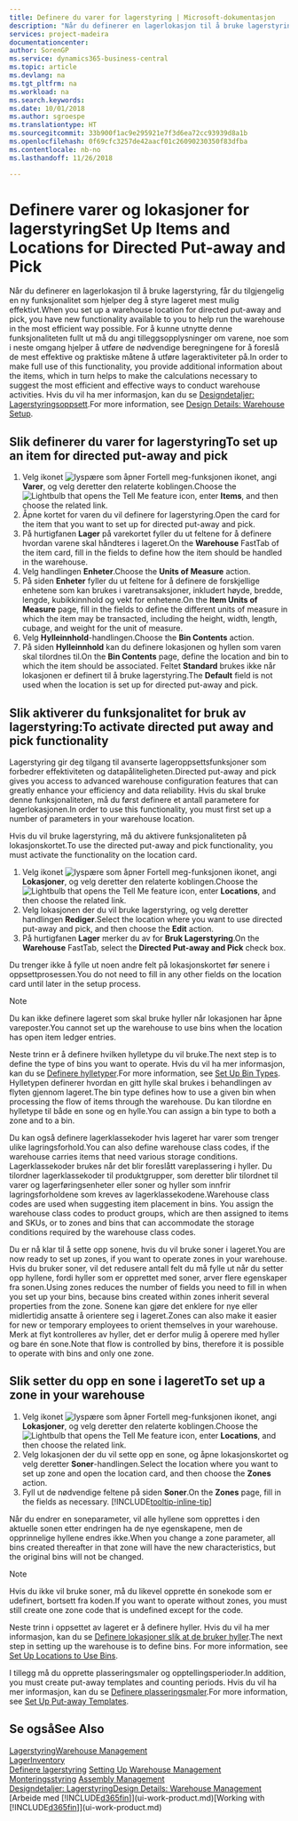 ```yaml
---
title: Definere du varer for lagerstyring | Microsoft-dokumentasjon
description: "Når du definerer en lagerlokasjon til å bruke lagerstyring, får du tilgjengelig en ny funksjonalitet som hjelper deg å styre lageret mest mulig effektivt."
services: project-madeira
documentationcenter: 
author: SorenGP
ms.service: dynamics365-business-central
ms.topic: article
ms.devlang: na
ms.tgt_pltfrm: na
ms.workload: na
ms.search.keywords: 
ms.date: 10/01/2018
ms.author: sgroespe
ms.translationtype: HT
ms.sourcegitcommit: 33b900f1ac9e295921e7f3d6ea72cc93939d8a1b
ms.openlocfilehash: 0f69cfc3257de42aacf01c26090230350f83dfba
ms.contentlocale: nb-no
ms.lasthandoff: 11/26/2018

---
```

# <a name="set-up-items-and-locations-for-directed-put-away-and-pick"></a><span data-ttu-id="f6b3b-103">Definere varer og lokasjoner for lagerstyring</span><span class="sxs-lookup"><span data-stu-id="f6b3b-103">Set Up Items and Locations for Directed Put-away and Pick</span></span>
<span data-ttu-id="f6b3b-104">Når du definerer en lagerlokasjon til å bruke lagerstyring, får du tilgjengelig en ny funksjonalitet som hjelper deg å styre lageret mest mulig effektivt.</span><span class="sxs-lookup"><span data-stu-id="f6b3b-104">When you set up a warehouse location for directed put-away and pick, you have new functionality available to you to help run the warehouse in the most efficient way possible.</span></span> <span data-ttu-id="f6b3b-105">For å kunne utnytte denne funksjonaliteten fullt ut må du angi tilleggsopplysninger om varene, noe som i neste omgang hjelper å utføre de nødvendige beregningene for å foreslå de mest effektive og praktiske måtene å utføre lageraktiviteter på.</span><span class="sxs-lookup"><span data-stu-id="f6b3b-105">In order to make full use of this functionality, you provide additional information about the items, which in turn helps to make the calculations necessary to suggest the most efficient and effective ways to conduct warehouse activities.</span></span> <span data-ttu-id="f6b3b-106">Hvis du vil ha mer informasjon, kan du se [Designdetaljer: Lagerstyringsoppsett](design-details-warehouse-setup.md).</span><span class="sxs-lookup"><span data-stu-id="f6b3b-106">For more information, see [Design Details: Warehouse Setup](design-details-warehouse-setup.md).</span></span>

## <a name="to-set-up-an-item-for-directed-put-away-and-pick"></a><span data-ttu-id="f6b3b-107">Slik definerer du varer for lagerstyring</span><span class="sxs-lookup"><span data-stu-id="f6b3b-107">To set up an item for directed put-away and pick</span></span>  
1.  <span data-ttu-id="f6b3b-108">Velg ikonet ![lyspære som åpner Fortell meg-funksjonen](media/ui-search/search_small.png "Fortell hva du vil gjøre") ikonet, angi **Varer**, og velg deretter den relaterte koblingen.</span><span class="sxs-lookup"><span data-stu-id="f6b3b-108">Choose the ![Lightbulb that opens the Tell Me feature](media/ui-search/search_small.png "Tell me what you want to do") icon, enter **Items**, and then choose the related link.</span></span>  
2.  <span data-ttu-id="f6b3b-109">Åpne kortet for varen du vil definere for lagerstyring.</span><span class="sxs-lookup"><span data-stu-id="f6b3b-109">Open the card for the item that you want to set up for directed put-away and pick.</span></span>
3. <span data-ttu-id="f6b3b-110">På hurtigfanen **Lager** på varekortet fyller du ut feltene for å definere hvordan varene skal håndteres i lageret.</span><span class="sxs-lookup"><span data-stu-id="f6b3b-110">On the **Warehouse** FastTab of the item card, fill in the fields to define how the item should be handled in the warehouse.</span></span>  
4.  <span data-ttu-id="f6b3b-111">Velg handlingen **Enheter**.</span><span class="sxs-lookup"><span data-stu-id="f6b3b-111">Choose the **Units of Measure** action.</span></span>
5. <span data-ttu-id="f6b3b-112">På siden **Enheter** fyller du ut feltene for å definere de forskjellige enhetene som kan brukes i varetransaksjoner, inkludert høyde, bredde, lengde, kubikkinnhold og vekt for enhetene.</span><span class="sxs-lookup"><span data-stu-id="f6b3b-112">On the **Item Units of Measure** page, fill in the fields to define the different units of measure in which the item may be transacted, including the height, width, length, cubage, and weight for the unit of measure.</span></span>
6. <span data-ttu-id="f6b3b-113">Velg **Hylleinnhold**-handlingen.</span><span class="sxs-lookup"><span data-stu-id="f6b3b-113">Choose the **Bin Contents** action.</span></span>
7. <span data-ttu-id="f6b3b-114">På siden **Hylleinnhold** kan du definere lokasjonen og hyllen som varen skal tilordnes til.</span><span class="sxs-lookup"><span data-stu-id="f6b3b-114">On the **Bin Contents** page, define the location and bin to which the item should be associated.</span></span> <span data-ttu-id="f6b3b-115">Feltet **Standard** brukes ikke når lokasjonen er definert til å bruke lagerstyring.</span><span class="sxs-lookup"><span data-stu-id="f6b3b-115">The **Default** field is not used when the location is set up for directed put-away and pick.</span></span>  

## <a name="to-activate-directed-put-away-and-pick-functionality"></a><span data-ttu-id="f6b3b-116">Slik aktiverer du funksjonalitet for bruk av lagerstyring:</span><span class="sxs-lookup"><span data-stu-id="f6b3b-116">To activate directed put away and pick functionality</span></span>  
<span data-ttu-id="f6b3b-117">Lagerstyring gir deg tilgang til avanserte lageroppsettsfunksjoner som forbedrer effektiviteten og datapåliteligheten.</span><span class="sxs-lookup"><span data-stu-id="f6b3b-117">Directed put-away and pick gives you access to advanced warehouse configuration features that can greatly enhance your efficiency and data reliability.</span></span> <span data-ttu-id="f6b3b-118">Hvis du skal bruke denne funksjonaliteten, må du først definere et antall parametere for lagerlokasjonen.</span><span class="sxs-lookup"><span data-stu-id="f6b3b-118">In order to use this functionality, you must first set up a number of parameters in your warehouse location.</span></span>  

<span data-ttu-id="f6b3b-119">Hvis du vil bruke lagerstyring, må du aktivere funksjonaliteten på lokasjonskortet.</span><span class="sxs-lookup"><span data-stu-id="f6b3b-119">To use the directed put-away and pick functionality, you must activate the functionality on the location card.</span></span>    
1.  <span data-ttu-id="f6b3b-120">Velg ikonet ![lyspære som åpner Fortell meg-funksjonen](media/ui-search/search_small.png "Fortell hva du vil gjøre") ikonet, angi **Lokasjoner**, og velg deretter den relaterte koblingen.</span><span class="sxs-lookup"><span data-stu-id="f6b3b-120">Choose the ![Lightbulb that opens the Tell Me feature](media/ui-search/search_small.png "Tell me what you want to do") icon, enter **Locations**, and then choose the related link.</span></span>  
2.  <span data-ttu-id="f6b3b-121">Velg lokasjonen der du vil bruke lagerstyring, og velg deretter handlingen **Rediger**.</span><span class="sxs-lookup"><span data-stu-id="f6b3b-121">Select the location where you want to use directed put-away and pick, and then choose the **Edit** action.</span></span>  
3.  <span data-ttu-id="f6b3b-122">På hurtigfanen **Lager** merker du av for **Bruk Lagerstyring**.</span><span class="sxs-lookup"><span data-stu-id="f6b3b-122">On the **Warehouse** FastTab, select the **Directed Put-away and Pick** check box.</span></span>  

<span data-ttu-id="f6b3b-123">Du trenger ikke å fylle ut noen andre felt på lokasjonskortet før senere i oppsettprosessen.</span><span class="sxs-lookup"><span data-stu-id="f6b3b-123">You do not need to fill in any other fields on the location card until later in the setup process.</span></span>  

> [!NOTE]  
>  <span data-ttu-id="f6b3b-124">Du kan ikke definere lageret som skal bruke hyller når lokasjonen har åpne vareposter.</span><span class="sxs-lookup"><span data-stu-id="f6b3b-124">You cannot set up the warehouse to use bins when the location has open item ledger entries.</span></span>  

<span data-ttu-id="f6b3b-125">Neste trinn er å definere hvilken hylletype du vil bruke.</span><span class="sxs-lookup"><span data-stu-id="f6b3b-125">The next step is to define the type of bins you want to operate.</span></span> <span data-ttu-id="f6b3b-126">Hvis du vil ha mer informasjon, kan du se [Definere hylletyper](warehouse-how-to-set-up-bin-types.md).</span><span class="sxs-lookup"><span data-stu-id="f6b3b-126">For more information, see [Set Up Bin Types](warehouse-how-to-set-up-bin-types.md).</span></span> <span data-ttu-id="f6b3b-127">Hylletypen definerer hvordan en gitt hylle skal brukes i behandlingen av flyten gjennom lageret.</span><span class="sxs-lookup"><span data-stu-id="f6b3b-127">The bin type defines how to use a given bin when processing the flow of items through the warehouse.</span></span> <span data-ttu-id="f6b3b-128">Du kan tilordne en hylletype til både en sone og en hylle.</span><span class="sxs-lookup"><span data-stu-id="f6b3b-128">You can assign a bin type to both a zone and to a bin.</span></span>  

<span data-ttu-id="f6b3b-129">Du kan også definere lagerklassekoder hvis lageret har varer som trenger ulike lagringsforhold.</span><span class="sxs-lookup"><span data-stu-id="f6b3b-129">You can also define warehouse class codes, if the warehouse carries items that need various storage conditions.</span></span> <span data-ttu-id="f6b3b-130">Lagerklassekoder brukes når det blir foreslått vareplassering i hyller. Du tilordner lagerklassekoder til produktgrupper, som deretter blir tilordnet til varer og lagerføringsenheter eller soner og hyller som innfrir lagringsforholdene som kreves av lagerklassekodene.</span><span class="sxs-lookup"><span data-stu-id="f6b3b-130">Warehouse class codes are used when suggesting item placement in bins. You assign the warehouse class codes to product groups, which are then assigned to items and SKUs, or to zones and bins that can accommodate the storage conditions required by the warehouse class codes.</span></span>  

<span data-ttu-id="f6b3b-131">Du er nå klar til å sette opp sonene, hvis du vil bruke soner i lageret.</span><span class="sxs-lookup"><span data-stu-id="f6b3b-131">You are now ready to set up zones, if you want to operate zones in your warehouse.</span></span> <span data-ttu-id="f6b3b-132">Hvis du bruker soner, vil det redusere antall felt du må fylle ut når du setter opp hyllene, fordi hyller som er opprettet med soner, arver flere egenskaper fra sonen.</span><span class="sxs-lookup"><span data-stu-id="f6b3b-132">Using zones reduces the number of fields you need to fill in when you set up your bins, because bins created within zones inherit several properties from the zone.</span></span> <span data-ttu-id="f6b3b-133">Sonene kan gjøre det enklere for nye eller midlertidig ansatte å orientere seg i lageret.</span><span class="sxs-lookup"><span data-stu-id="f6b3b-133">Zones can also make it easier for new or temporary employees to orient themselves in your warehouse.</span></span> <span data-ttu-id="f6b3b-134">Merk at flyt kontrolleres av hyller, det er derfor mulig å operere med hyller og bare én sone.</span><span class="sxs-lookup"><span data-stu-id="f6b3b-134">Note that flow is controlled by bins, therefore it is possible to operate with bins and only one zone.</span></span>  

## <a name="to-set-up-a-zone-in-your-warehouse"></a><span data-ttu-id="f6b3b-135">Slik setter du opp en sone i lageret</span><span class="sxs-lookup"><span data-stu-id="f6b3b-135">To set up a zone in your warehouse</span></span>  
1.  <span data-ttu-id="f6b3b-136">Velg ikonet ![lyspære som åpner Fortell meg-funksjonen](media/ui-search/search_small.png "Fortell hva du vil gjøre") ikonet, angi **Lokasjoner**, og velg deretter den relaterte koblingen.</span><span class="sxs-lookup"><span data-stu-id="f6b3b-136">Choose the ![Lightbulb that opens the Tell Me feature](media/ui-search/search_small.png "Tell me what you want to do") icon, enter **Locations**, and then choose the related link.</span></span>  
2.  <span data-ttu-id="f6b3b-137">Velg lokasjonen der du vil sette opp en sone, og åpne lokasjonskortet og velg deretter **Soner**-handlingen.</span><span class="sxs-lookup"><span data-stu-id="f6b3b-137">Select the location where you want to set up zone and open the location card, and then choose the **Zones** action.</span></span>  
3.  <span data-ttu-id="f6b3b-138">Fyll ut de nødvendige feltene på siden **Soner**.</span><span class="sxs-lookup"><span data-stu-id="f6b3b-138">On the **Zones** page, fill in the fields as necessary.</span></span> [!INCLUDE[tooltip-inline-tip](includes/tooltip-inline-tip_md.md)]  

<span data-ttu-id="f6b3b-139">Når du endrer en soneparameter, vil alle hyllene som opprettes i den aktuelle sonen etter endringen ha de nye egenskapene, men de opprinnelige hyllene endres ikke.</span><span class="sxs-lookup"><span data-stu-id="f6b3b-139">When you change a zone parameter, all bins created thereafter in that zone will have the new characteristics, but the original bins will not be changed.</span></span>  

> [!NOTE]  
>  <span data-ttu-id="f6b3b-140">Hvis du ikke vil bruke soner, må du likevel opprette én sonekode som er udefinert, bortsett fra koden.</span><span class="sxs-lookup"><span data-stu-id="f6b3b-140">If you want to operate without zones, you must still create one zone code that is undefined except for the code.</span></span>  

<span data-ttu-id="f6b3b-141">Neste trinn i oppsettet av lageret er å definere hyller. Hvis du vil ha mer informasjon, kan du se [Definere lokasjoner slik at de bruker hyller](warehouse-how-to-set-up-locations-to-use-bins.md).</span><span class="sxs-lookup"><span data-stu-id="f6b3b-141">The next step in setting up the warehouse is to define bins. For more information, see [Set Up Locations to Use Bins](warehouse-how-to-set-up-locations-to-use-bins.md).</span></span>  

<span data-ttu-id="f6b3b-142">I tillegg må du opprette plasseringsmaler og opptellingsperioder.</span><span class="sxs-lookup"><span data-stu-id="f6b3b-142">In addition, you must create put-away templates and counting periods.</span></span> <span data-ttu-id="f6b3b-143">Hvis du vil ha mer informasjon, kan du se [Definere plasseringsmaler](warehouse-how-to-set-up-put-away-templates.md).</span><span class="sxs-lookup"><span data-stu-id="f6b3b-143">For more information, see [Set Up Put-away Templates](warehouse-how-to-set-up-put-away-templates.md).</span></span>  

## <a name="see-also"></a><span data-ttu-id="f6b3b-144">Se også</span><span class="sxs-lookup"><span data-stu-id="f6b3b-144">See Also</span></span>  
[<span data-ttu-id="f6b3b-145">Lagerstyring</span><span class="sxs-lookup"><span data-stu-id="f6b3b-145">Warehouse Management</span></span>](warehouse-manage-warehouse.md)  
[<span data-ttu-id="f6b3b-146">Lager</span><span class="sxs-lookup"><span data-stu-id="f6b3b-146">Inventory</span></span>](inventory-manage-inventory.md)  
<span data-ttu-id="f6b3b-147">[Definere lagerstyring](warehouse-setup-warehouse.md)   </span><span class="sxs-lookup"><span data-stu-id="f6b3b-147">[Setting Up Warehouse Management](warehouse-setup-warehouse.md)   </span></span>  
<span data-ttu-id="f6b3b-148">[Monteringsstyring](assembly-assemble-items.md)  </span><span class="sxs-lookup"><span data-stu-id="f6b3b-148">[Assembly Management](assembly-assemble-items.md)  </span></span>  
[<span data-ttu-id="f6b3b-149">Designdetaljer: Lagerstyring</span><span class="sxs-lookup"><span data-stu-id="f6b3b-149">Design Details: Warehouse Management</span></span>](design-details-warehouse-management.md)  
<span data-ttu-id="f6b3b-150">[Arbeide med [!INCLUDE[d365fin](includes/d365fin_md.md)]](ui-work-product.md)</span><span class="sxs-lookup"><span data-stu-id="f6b3b-150">[Working with [!INCLUDE[d365fin](includes/d365fin_md.md)]](ui-work-product.md)</span></span>  

